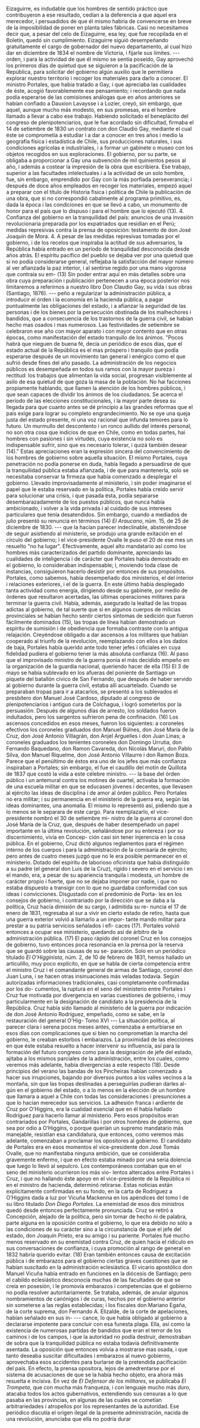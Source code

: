 Eizaguirre, es indudable que los hombres de sentido práctico que contribuyeron a ese resultado, cedían a la deferencia a que aquel era merecedor, i persuadidos de que él mismo habría de convencerse en breve de la imposibilidad de poner en planta tales fábricas. Casi no necesitamos decir que, a pesar del celo de Eizaguirre, esa ley, que fue recopilada en el Boletín, quedó sin cumplimiento. Eizaguirre siguió desempeñando gratuitamente el cargo de gobernador del nuevo departamento, al cual hizo dar en diciembre de 1834 el nombre de Victoria, i fijarle sus límites. --- orden, i para la actividad de que él mismo se sentía poseído, Gay aprovechó los primeros días de quietud que se siguieron a la pacificación de la República, para solicitar del gobierno algún auxilio que le permitiera explorar nuestro territorio i recoger los materiales para darlo a conocer. El ministro Portales, que había tratado a Gay, i que apreciaba las cualidades de éste, acogió favorablemente ese pensamiento; i recordando que nada podía esperarse de las comisiones análogas que en años anteriores se habían confiado a Dauxion Lavaysse i a Lozier, creyó, sin embargo, que aquel, aunque mucho más modesto, en sus promesas, era el hombre llamado a llevar a cabo ese trabajo. Habiendo solicitado el beneplácito del congreso de plenipotenciarios, que le fue acordado sin dificultad, firmaba el 14 de setiembre de 1830 un contrato con don Claudio Gay, mediante el cual éste se comprometía a estudiar i a dar a conocer en tres años i medio la geografía física i estadística de Chile, sus producciones naturales, i sus condiciones agrícolas e industriales, i a formar un gabinete o museo con los objetos recogidos en sus exploraciones. El gobierno, por su parte, se obligaba a proporcionar a Gay una subvención de mil quinientos pesos al año, i además a costear la impresión de la obra que escribiera. Ese trabajo, superior a las facultades intelectuales i a la actividad de un solo hombre, fue, sin embargo, emprendido por Gay con la más porfiada perseverancia; i después de doce años empleados en recoger los materiales, empezó aquel a preparar con el título de Historia física i política de Chile la publicación de una obra, que si no correspondió cabalmente al programa primitivo, es, dada la época i las condiciones en que se llevó a cabo, un monumento de honor para el país que lo dispuso i para el hombre que lo ejecutó (13). 4. Confianza del gobierno en la tranquilidad del país: anuncios de una invasión revolucionaria preparada por los expatriados que residían en el Perú; medidas represivas contra la prensa de oposición: testamento de don José Joaquín de Mora. 4. A pesar de las medidas represivas tomadas por el gobierno, i de los recelos que inspiraba la actitud de sus adversarios, la República había entrado en un período de tranquilidad desconocida desde años atrás. El espíritu pacífico del pueblo se dejaba ver por una quietud que si no podía considerarse general, reflejaba la satisfacción del mayor número al ver afianzada la paz interior, i al sentirse regido por una mano vigorosa que contraía su em- (13) Sin poder entrar aquí en más detalles sobre una obra cuya preparación i publicación pertenecen a una época posterior nos limitaremos a referirnos a nuestro libro Don Claudio Gay, su vida i sus obras (Santiago, 1876). --- peño a regularizar la administración pública, a introducir el órden i la economía en la hacienda pública, a pagar puntualmente las obligaciones del estado, i a afianzar la seguridad de las personas i de los bienes por la persecución obstinada de los malhechores i bandidos, que a consecuencia de los trastornos de la guerra civil, se habían hecho mas osados i mas numerosos. Las festividades de setiembre se celebraron ese año con mayor aparato i con mayor contento que en otras épocas, como manifestación del estado tranquilo de los ánimos. "Pocos habrá que nieguen de buena fé, decía un periódico de esos días, que el estado actual de la República es el mas próspero i tranquilo que podía esperarse después de un movimiento tan general i enérgico como el que sufrió desde fines del año pasado. La administración de los negocios públicos es desempeñada en todos sus ramos con la mayor pureza i rectitud: los trabajos que alimentan la vida social, progresan visiblemente al asilo de esa quietud de que goza la masa de la población. No hai facciones propiamente hablando, que llamen la atención de los hombres públicos, i que sean capaces de dividir los ánimos de los ciudadanos. Se acerca el período de las elecciones constitucionales, i la mayor parte desea su llegada para que cuanto antes se dé principio a las grandes reformas que el país exige para lograr su completo engrandecimiento. No se oye una queja justa del estado presente, ni una voz racional que infunda temores para lo futuro. Un murmullo del descontento i un ronco aullido del interés personal, no son otra cosa que indicios de que en Chile, como en todas partes, hai hombres con pasiones i sin virtudes, cuya existencia no solo es indispensable sufrir, sino que es necesario tolerar, i quizá también desear (14)." Estas apreciaciones eran la expresión sincera del convencimiento de los hombres de gobierno sobre aquella situación. El mismo Portales, cuya penetración no podía ponerse en duda, había llegado a persuadirse de que la tranquilidad pública estaba afianzada, i de que para mantenerla, solo se necesitaba conservar la firmeza que había comenzado a desplegar el gobierno. Llevado improvisadamente al ministerio, i sin poder imaginarse el papel que le estaba reservado en la política, Portales había creído servir para solucionar una crisis, i que pasada ésta, podía separarse desembarazadamente de los puestos públicos, que nunca había ambicionado, i volver a la vida privada i al cuidado de sus intereses particulares que tenía desatendidos. Sin embargo, cuando a mediados de julio presentó su renuncia en términos (14) *El Araucano*, núm. 15, de 25 de diciembre de 1830. --- que la hacían parecer indeclinable, absteniéndose de seguir asistiendo al ministerio, se produjo una grande exitación en el círculo del gobierno; i el vice-presidente Ovalle le puso el 20 de ese mes un resuelto "no ha lugar". Efectivamente, aquel alto mandatario así como los hombres más caracterizados del partido dominante, apreciando las cualidades de inteligencia i de carácter que Portales había demostrado en el gobierno, lo consideraban indispensable; i, moviendo toda clase de instancias, consiguieron hacerlo desistir por entonces de sus propósitos. Portales, como sabemos, había desempeñado dos ministerios, el del interior i relaciones exteriores, i el de la guerra. En este último había desplegado tanta actividad como energía, dirigiendo desde su gabinete, por medio de órdenes que resultaron acertadas, las últimas operaciones militares para terminar la guerra civil. Había, además, asegurado la lealtad de las tropas adictas al gobierno, de tal suerte que si en algunos cuerpos de milicias provinciales se habían hecho sentir ciertos síntomas de sedición que fueron fácilmente dominados (15), las tropas de línea habían demostrado un espíritu de sumisión i de obediencia que formaba contraste con la antigua relajación. Creyéndose obligado a dar ascensos a los militares que habían cooperado al triunfo de la revolución, reemplazando con ellos a los dados de baja, Portales había querido ante todo tener jefes i oficiales en cuya fidelidad pudiera el gobierno tener la más absoluta confianza (16). Al paso que el improvisado ministro de la guerra ponía el más decidido empeño en la organización de la guardia nacional, queriendo hacer de ella (15) El 3 de mayo se había sublevado en los afueras del poniente de Santiago un piquete del batallón cívico de San Fernando, que después de haber servido al gobierno durante la guerra civil, estaba allí acuartelado. Cuando se preparaban tropas para ir a atacarlos, se presentó a los sublevados el presbítero don Manuel José Cardoso, diputado al congreso de plenipotenciarios i antiguo cura de Colchagua, i logró someterlos por la persuasión. Después de algunos días de arresto, los soldados fueron indultados, pero los sargentos sufrieron pena de confinación. (16) Los ascensos concedidos en esos meses, fueron los siguientes: a coroneles efectivos los coroneles graduados don Manuel Búlnes, don José María de la Cruz, don José Antonio Villagrán, don Anjel Arguelles i don Juan Linas; a coroneles graduados los tenientes coroneles don Domingo Urrutia, don Fernando Baquedano, don Ramon Cavareda, don Nicolás Maruri, don Pablo Silva, don Manuel Riquelme, don José Antonio Villaurre i don Ramon Boza. Parece que el penúltimo de éstos era uno de los jefes que más confianza inspiraban a Portales; sin embargo, el fue el caudillo del motín de Quillota de 1837 que costó la vida a este célebre ministro. --- la base del órden público i un antemural contra los motines de cuartel, activaba la formación de una escuela militar en que se educasen jóvenes i decentes, que llevasen al ejército las ideas de disciplina i de amor al órden público. Pero Portales no era militar; i su permanencia en el ministerio de la guerra era, según las ideas dominantes, una anomalía. El mismo lo representó así, pidiendo que a lo menos se le separara de este cargo. Para reemplazarlo, el vice-presidente nombró el 30 de setiembre mi- nistro de la guerra al coronel don José María de la Cruz, que, después de haber desempeñado un papel importante en la última revolución, señalándose por su entereza i por su discernimiento, vivía en Concep- ción casi sin tener injerencia en la cosa pública. En el gobierno, Cruz dictó algunos reglamentos para el régimen interno de los cuerpos i para la administración de la comisaría de ejército; pero antes de cuatro meses juzgó que no le era posible permanecer en el ministerio. Dotado del espíritu de laborioso oficinista que había distinguido a su padre (el general don Luis de la Cruz), rígido i severo en el servicio i en el mando, era, a pesar de su apariencia tranquila i modesta, un hombre de carácter propio i fuerte, que no se dejaba imponer por nadie, i que no estaba dispuesto a transigir con lo que no guardaba conformidad con sus ideas i convicciones. Disgustado con el predominio de Porta- les en los consejos de gobierno, i contrariado por la dirección que se daba a la política, Cruz hacía dimisión de su cargo, i admitida su re- nuncia el 17 de enero de 1831, regresaba al sur a vivir en cierto estado de retiro, hasta que una guerra exterior volvió a llamarlo a un impor- tante mando militar para prestar a su patria servicios señalados i efi- caces (17). Portales volvió entonces a ocupar ese ministerio, quedando así de árbitro de la administración pública. (17) El paso rápido del coronel Cruz en los consejos de gobierno, tuvo entonces poca resonancia en la prensa por la reserva que se guardó sobre las causas de su se- paración. Solo en un periódico titulado *El O'Higginista*, núm. 2, de 10 de febrero de 1831, hemos hallado un articulillo, muy poco explícito, en que se habla de cierta competencia entre el ministro Cruz i el comandante general de armas de Santiago, coronel don Juan Luna, i se hacen otras insinuaciones más veladas todavía. Según autorizadas informaciones tradicionales, casi completamente confirmadas por los do- cumentos, la ruptura en el seno del ministerio entre Portales i Cruz fue motivada por divergencia en varias cuestiones de gobierno, i muy particularmente en la designación de candidato a la presidencia de la República. Cruz había sido llamado al ministerio de la guerra por indicación de don José Antonio Rodríguez, empeñado, como se sabe, en la restauración del general O'Hig- Tomo XVI --- La situación política, al parecer clara i serena pocos meses antes, comenzaba a enturbiarse en esos días con complicaciones que si bien no comprometían la marcha del gobierno, le creaban estorbos i embarazos. La proximidad de las elecciones en que éste estaba resuelto a hacer intervenir su influencia, así para la formación del futuro congreso como para la designación de jefe del estado, ajitaba a los mismos parciales de la administración, entre los cuales, como veremos más adelante, había divergencias a este respecto (18). Desde principios del verano las bandas de los Pincheiras habían comenzado a hacer sus irrupciones, bajando por diversos puntos a los valles vecinos a la montaña, sin que las tropas destinadas a perseguirlas pudieran darles al- gún en el gobierno del estado, o a lo menos en la elección de un hombre que llamara a aquel a Chile con todas las consideraciones i presunciones a que lo hacían merecedor sus servicios. La adhesión franca i ardiente de Cruz por O’Higgins, era la cualidad esencial que en él había hallado Rodríguez para hacerlo llamar al ministerio. Pero esos propósitos eran contrariados por Portales, Gandarillas i por otros hombres de gobierno, que sea por odio a O’Higgins, o porque querían un supremo mandatario más manejable, resistían esa candidatura, que entonces, como veremos más adelante, comenzaban a proclamar los opositores al gobierno. El candidato de Portales era en esos momentos el vice-presidente don José Tomás Ovalle, que no manifestaba ninguna ambición, que se consideraba gravemente enfermo, i que en efecto estaba minado por una seria dolencia que luego lo llevó al sepulcro. Los contemporáneos contaban que en el seno del ministerio ocurrieron los más vio- lentos altercados entre Portales i Cruz, i que no hallando éste apoyo en el vice-presidente de la República ni en el ministro de hacienda, determinó retirarse. Estas noticias están explícitamente confirmadas en su fondo, en la carta de Rodríguez a O’Higgins dada a luz por Vicuña Mackenna en los apéndices del tomo I de su libro titulado *Don Diego Portales*. La enemistad de esos dos ministros quedó desde entonces perfectamente pronunciada. Cruz se retiró a Concepción, alejado de la política, pero sin tomar de hecho ni de palabra, parte alguna en la oposición contra el gobierno, lo que era debido no sólo a las condiciones de su carácter sino a la circunstancia de que el jefe del estado, don Joaquín Prieto, era su amigo i su pariente. Portales fué mucho menos reservado en su enemistad contra Cruz, de quien hacía el ridículo en sus conversaciones de confianza, i cuya promoción al rango de general en 1832 habría querido evitar. (18) Eran también entonces causa de excitación pública i de embarazos para el gobierno ciertas graves cuestiones que se habían suscitado en la administración eclesiástica. El vicario apostólico don Manuel Vicuña había entrado en funciones en la diócesis de Santiago; pero el cabildo eclesiástico desconocía muchas de las facultades de que se creía en posesión, i le promovía embarazos i competencias que el gobierno no podía resolver autoritariamente. Se trataba, además, de anular algunos nombramientos de canónigos i de curas, hechos por el gobierno anterior sin someterse a las reglas establecidas; i los fiscales don Mariano Egaña, de la corte suprema, don Fernando A. Elizalde, de la corte de apelaciones, habían señalado en sus in- --- cance, lo que había obligado al gobierno a declararse impotente para concluir con esa funesta plaga. Ella, así como la existencia de numerosas partidas de bandidos que eran el terror de los caminos i de los campos, i que la autoridad no podía destruir, demostraban de sobra que la tranquilidad pública no estaba todavía definitivamente asentada. La oposición que entonces volvía a mostrarse mas osada, i que tanto deseaba suscitar dificultades i embarazos al nuevo gobierno, aprovechaba esos accidentes para burlarse de la pretendida pacificación del país. En efecto, la prensa opositora, lejos de amedrentarse por el sistema de acusaciones de que se la había hecho objeto, era ahora más resuelta e incisiva. En vez de *El Defensor de los militares*, se publicaba *El Trompeta*, que con mucha más franqueza, i con lenguaje mucho más duro, atacaba todos los actos gubernativos, extendiendo sus censuras a lo que pasaba en las provincias, en algunas de las cuales se cometían arbitrariedades i atropellos por los representantes de la autoridad. Ese periódico discutía el origen ilegal de la presente administración, nacida de una revolución, anunciaba que ella no podría durar